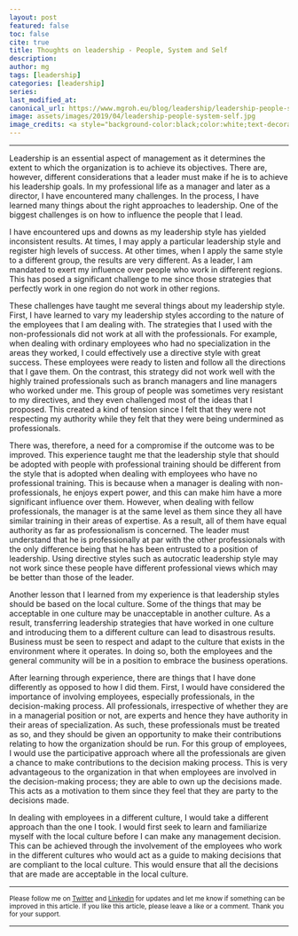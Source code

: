 ```yaml
---
layout: post
featured: false
toc: false
cite: true
title: Thoughts on leadership - People, System and Self
description: 
author: mg
tags: [leadership]
categories: [leadership]
series: 
last_modified_at: 
canonical_url: https://www.mgroh.eu/blog/leadership/leadership-people-system-self/
image: assets/images/2019/04/leadership-people-system-self.jpg
image_credits: <a style="background-color:black;color:white;text-decoration:none;padding:4px 6px;font-family:-apple-system, BlinkMacSystemFont, &quot;San Francisco&quot;, &quot;Helvetica Neue&quot;, Helvetica, Ubuntu, Roboto, Noto, &quot;Segoe UI&quot;, Arial, sans-serif;font-size:12px;font-weight:bold;line-height:1.2;display:inline-block;border-radius:3px" href="https://unsplash.com/@robertwalsh0?utm_medium=referral&amp;utm_campaign=photographer-credit&amp;utm_content=creditBadge" target="_blank" rel="noopener noreferrer" title="Download free do whatever you want high-resolution photos from rob walsh"><span style="display:inline-block;padding:2px 3px"><svg xmlns="http://www.w3.org/2000/svg" style="height:12px;width:auto;position:relative;vertical-align:middle;top:-2px;fill:white" viewBox="0 0 32 32"><title>unsplash-logo</title><path d="M10 9V0h12v9H10zm12 5h10v18H0V14h10v9h12v-9z"></path></svg></span><span style="display:inline-block;padding:2px 3px">rob walsh</span></a>
---
```



---
Leadership is an essential aspect of management as it determines the extent to which the organization is to achieve its objectives. There are, however, different considerations that a leader must make if he is to achieve his leadership goals. In my professional life as a manager and later as a director, I have encountered many challenges. In the process, I have learned many things about the right approaches to leadership. One of the biggest challenges is on how to influence the people that I lead. 

I have encountered ups and downs as my leadership style has yielded inconsistent results. At times, I may apply a particular leadership style and register high levels of success. At other times, when I apply the same style to a different group, the results are very different. As a leader, I am mandated to exert my influence over people who work in different regions. This has posed a significant challenge to me since those strategies that perfectly work in one region do not work in other regions.

These challenges have taught me several things about my leadership style. First, I have learned to vary my leadership styles according to the nature of the employees that I am dealing with. The strategies that I used with the non-professionals did not work at all with the professionals. For example, when dealing with ordinary employees who had no specialization in the areas they worked, I could effectively use a directive style with great success. These employees were ready to listen and follow all the directions that I gave them. On the contrast, this strategy did not work well with the highly trained professionals such as branch managers and line managers who worked under me. This group of people was sometimes very resistant to my directives, and they even challenged most of the ideas that I proposed. This created a kind of tension since I felt that they were not respecting my authority while they felt that they were being undermined as professionals.

There was, therefore, a need for a compromise if the outcome was to be improved. This experience taught me that the leadership style that should be adopted with people with professional training should be different from the style that is adopted when dealing with employees who have no professional training. This is because when a manager is dealing with non-professionals, he enjoys expert power, and this can make him have a more significant influence over them. However, when dealing with fellow professionals, the manager is at the same level as them since they all have similar training in their areas of expertise. As a result, all of them have equal authority as far as professionalism is concerned. The leader must understand that he is professionally at par with the other professionals with the only difference being that he has been entrusted to a position of leadership. Using directive styles such as autocratic leadership style may not work since these people have different professional views which may be better than those of the leader.

Another lesson that I learned from my experience is that leadership styles should be based on the local culture. Some of the things that may be acceptable in one culture may be unacceptable in another culture. As a result, transferring leadership strategies that have worked in one culture and introducing them to a different culture can lead to disastrous results. Business must be seen to respect and adapt to the culture that exists in the environment where it operates. In doing so, both the employees and the general community will be in a position to embrace the business operations.

After learning through experience, there are things that I have done differently as opposed to how I did them. First, I would have considered the importance of involving employees, especially professionals, in the decision-making process. All professionals, irrespective of whether they are in a managerial position or not, are experts and hence they have authority in their areas of specialization. As such, these professionals must be treated as so, and they should be given an opportunity to make their contributions relating to how the organization should be run. For this group of employees, I would use the participative approach where all the professionals are given a chance to make contributions to the decision making process. This is very advantageous to the organization in that when employees are involved in the decision-making process; they are able to own up the decisions made. This acts as a motivation to them since they feel that they are party to the decisions made.

In dealing with employees in a different culture, I would take a different approach than the one I took. I would first seek to learn and familiarize myself with the local culture before I can make any management decision. This can be achieved through the involvement of the employees who work in the different cultures who would act as a guide to making decisions that are compliant to the local culture. This would ensure that all the decisions that are made are acceptable in the local culture.

---

<small>Please follow me on [Twitter](https://twitter.com/mgroh_eu) and [Linkedin](https://www.linkedin.com/in/maxgroh/) for updates and let me know if something can be improved in this article. If you like this article, please leave a like or a comment. Thank you for your support.

---

